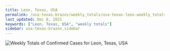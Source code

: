 ```yaml
---
title: Leon, Texas, USA
permalink: /usa-texas-brazos/weekly_totals/usa-texas-leon-weekly_totals.html
last_updated: Dec 8, 2021
keywords: ["Leon, Texas, USA", "weekly totals"]
sidebar: usa-texas-brazos_sidebar
---
```


![Weekly Totals of Confirmed Cases for Leon, Texas, USA](/covid_tracker/images/graphs/usa-texas-leon-weekly_totals_graph.png)
